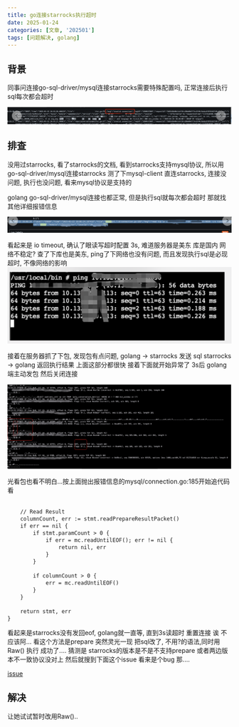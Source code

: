 ```yaml
---
title: go连接starrocks执行超时
date: 2025-01-24
categories: [文章, '202501']
tags: [问题解决, golang]
---
```


## 背景
同事问连接go-sql-driver/mysql连接starrocks需要特殊配置吗, 正常连接后执行sql每次都会超时

![报错信息](/commons/202501/1.png)

## 排查

没用过starrocks, 看了starrocks的文档, 看到starrocks支持mysql协议, 所以用go-sql-driver/mysql连接starrocks
测了下mysql-client 直连starrocks, 连接没问题, 执行也没问题, 看来mysql协议是支持的

golang go-sql-driver/mysql连接也都正常, 但是执行sql就每次都会超时 那就找其他详细报错信息

![报错信息](/commons/202501/2.png)

看起来是 io timeout,  确认了眼读写超时配置 3s,  难道服务器是美东 库是国内 网络不稳定?
查了下库也是美东, ping了下网络也没有问题, 而且发现执行sql是必现超时, 不像网络的影响
![ping](/commons/202501/3.png)


接着在服务器抓了下包, 发现包有点问题, 
golang ->  starrocks 发送 sql
starrocks -> golang 返回执行结果
上面这部分都很快 接着下面就开始异常了
3s后  golang端主动发包 然后关闭连接

![问题](/commons/202501/4.png)


光看包也看不明白...按上面抛出报错信息的mysql/connection.go:185开始追代码看

```shell

	// Read Result
	columnCount, err := stmt.readPrepareResultPacket()
	if err == nil {
		if stmt.paramCount > 0 {
			if err = mc.readUntilEOF(); err != nil {
				return nil, err
			}
		}

		if columnCount > 0 {
			err = mc.readUntilEOF()
		}
	}

	return stmt, err
}

```

看起来是starrocks没有发回eof,  golang就一直等, 直到3s读超时 重置连接
诶 不应该阿...
看这个方法是prepare 突然灵光一现 把sql改了, 不用?的语法,同时用 Raw() 执行 成功了....
猜测是 starrocks的版本是不是不支持prepare 或者两边版本不一致协议没对上 
然后就搜到下面这个issue 看来是个bug 那.... 


[issue](https://github.com/StarRocks/starrocks/issues/52688)

## 解决
让她试试暂时改用Raw()..
